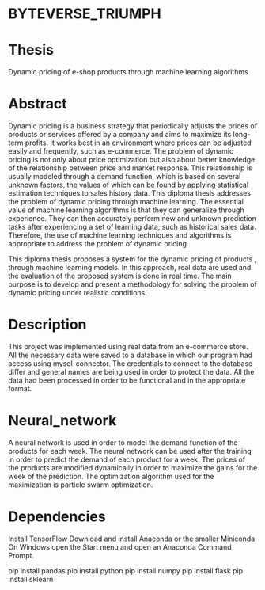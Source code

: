 # BYTEVERSE_TRIUMPH
# Thesis
Dynamic pricing of e-shop products through machine learning algorithms

# Abstract
Dynamic pricing is a business strategy that periodically adjusts the prices of products or services offered by a company and aims to maximize its long-term profits. It works best in an environment where prices can be adjusted easily and frequently, such as e-commerce. The problem of dynamic pricing is not only about price optimization but also about better knowledge of the relationship between price and market response. This relationship is usually modeled through a demand function, which is based on several unknown factors, the values of which can be found by applying statistical estimation techniques to sales history data. This diploma thesis addresses the problem of dynamic pricing through machine learning. The essential value of machine learning algorithms is that they can generalize through experience. They can then accurately perform new and unknown prediction tasks after experiencing a set of learning data, such as historical sales data. Therefore, the use of machine learning techniques and algorithms is appropriate to address the problem of dynamic pricing.

This diploma thesis proposes a system for the dynamic pricing of products , through machine learning models. In this approach, real data are used and the evaluation of the proposed system is done in real time. The main purpose is to develop and present a methodology for solving the problem of dynamic pricing under realistic conditions.


# Description
This project was implemented using real data from an e-commerce store. All the necessary data were saved to a database in which our program had access using mysql-connector. The credentials to connect to the database differ and general names are being used in order to protect the data. All the data had been processed in order to be functional and in the appropriate format.

# Neural_network
A neural network is used in order to model the demand function of the products for each week. The neural network can be used after the training in order to predict the demand of each product for a week. The prices of the products are modified dynamically in order to maximize the gains for the week of the prediction. The optimization algorithm used for the maximization is particle swarm optimization.

# Dependencies
Install TensorFlow
Download and install Anaconda or the smaller Miniconda
On Windows open the Start menu and open an Anaconda Command Prompt.


pip install pandas
pip install python
pip install numpy
pip install flask
pip install sklearn

